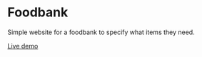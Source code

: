 # Foodbank
Simple website for a foodbank to specify what items they need.

[Live demo](https://aflugge.github.io/foodbank/)

